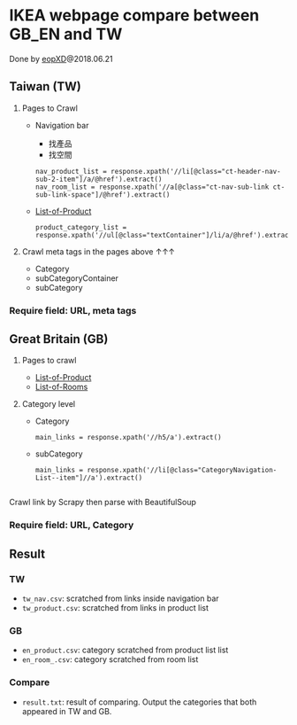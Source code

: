 # IKEA webpage compare between GB_EN  and TW 

Done by [eopXD](https://github.com/eopXD)@2018.06.21

## Taiwan (TW)

1. Pages to Crawl

	- Navigation bar
		- 找產品
		- 找空間
				
		```
		nav_product_list = response.xpath('//li[@class="ct-header-nav-sub-2-item"]/a/@href').extract()
		nav_room_list = response.xpath('//a[@class="ct-nav-sub-link ct-sub-link-space"]/@href').extract()
		
		```
	- [List-of-Product](https://www.ikea.com/tw/zh/catalog/allproducts/)
		
		```
		product_category_list = response.xpath('//ul[@class="textContainer"]/li/a/@href').extract()
		
		```

2. Crawl meta tags in the pages above $\uparrow$$\uparrow$$\uparrow$

	- Category
	- subCategoryContainer
	- subCategory

### Require field: URL, meta tags


## Great Britain (GB)

1. Pages to crawl
	- [List-of-Product](https://www.ikea.com/gb/en/products/)
	- [List-of-Rooms](https://www.ikea.com/gb/en/rooms/)

2. Category  level
	- Category

		
		```
		main_links = response.xpath('//h5/a').extract()
		
		```
	
	- subCategory
		
		```
		main_links = response.xpath('//li[@class="CategoryNavigation-List--item"]//a').extract()
			
		```

Crawl link by Scrapy then parse with BeautifulSoup

### Require field: URL, Category

## Result

### TW

- `tw_nav.csv`: scratched from links inside navigation bar
- `tw_product.csv`: scratched from links in product list

### GB

- `en_product.csv`: category scratched from product list
list
- `en_room_.csv`: category scratched from room list

### Compare

- `result.txt`: result of comparing. Output the categories that both appeared in TW and GB.